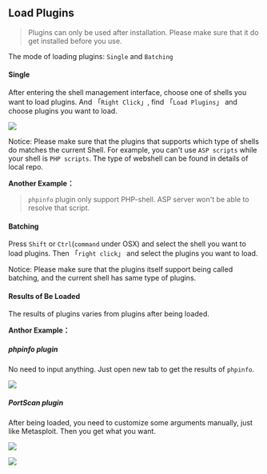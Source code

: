 Load Plugins
---

> Plugins can only be used after installation. Please make sure that it do get installed before you use.

The mode of loading plugins: `Single` and `Batching`

#### Single

After entering the shell management interface, choose one of shells you want to load plugins. And 「`Right Click`」, find 「`Load Plugins`」 and choose plugins you want to load.

![][img_load_plugin_1]

Notice: Please make sure that the plugins that supports which type of shells do matches the current Shell. For example, you can't use `ASP scripts` while your shell is `PHP scripts`. The type of webshell can be found in details of local repo.

**Another Example：**

> `phpinfo` plugin only support PHP-shell. ASP server won't be able to resolve that script.


#### Batching

Press `Shift` or `Ctrl`(`command` under OSX) and select the shell you want to load plugins. Then 「`right click`」 and select the plugins you want to load.

Notice: Please make sure that the plugins itself support being called batching, and the current shell has same type of plugins.


#### Results of Be Loaded

The results of plugins varies from plugins after being loaded.

**Anthor Example：**

##### phpinfo plugin

No need to input anything. Just open new tab to get the results of `phpinfo`.

![][img_load_plugin_2]

##### PortScan plugin

After being loaded, you need to customize some arguments manually, just like Metasploit. Then you get what you want.

![][img_load_plugin_3]

![][img_load_plugin_4]


[img_load_plugin_1]: http://7xtigg.com1.z0.glb.clouddn.com/doc/plugins/load_plugin_1.jpg
[img_load_plugin_2]: http://7xtigg.com1.z0.glb.clouddn.com/doc/plugins/load_plugin_2.jpg
[img_load_plugin_3]: http://7xtigg.com1.z0.glb.clouddn.com/doc/plugins/load_plugin_3.jpg
[img_load_plugin_4]: http://7xtigg.com1.z0.glb.clouddn.com/doc/plugins/load_plugin_4.jpg
